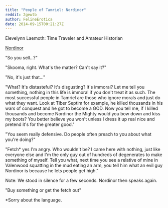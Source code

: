 ```yaml
---
title: "People of Tamriel: Nordinor"
reddit: 2gewtb
author: FelineErotica
date: 2014-09-15T00:21:27Z
---
```


Elevelynn Laemoth: Time Traveler and Amateur Historian

[Nordinor](http://i.imgur.com/nUnOYyG.jpg)

"So you sell...?"

"Skooma, right.  What's the matter?  Can't say it?"

"No, it's just that..."

"What?  It's distasteful?  It's disgusting?  It's immoral?  Let me tell you something, nothing in this life is immoral if you don't treat it as such.  The most successful people in Tamriel are those who ignore morals and just do what they want.  Look at Tiber Septim for example, he killed thousands in his wars of conquest and he got to become a GOD.  Now you tell me, if I killed thousands and become Nordinor the Mighty would you bow down and kiss my boots?  You better believe you won't unless I dress it up real nice and pretend it's for the greater good."

"You seem really defensive.  Do people often preach to you about what you're doing?"

"Fetch* yes I'm angry.  Who wouldn't be?  I came here with nothing, just like everyone else and I'm the only guy out of hundreds of degenerates to make something of myself.  Tell you what, next time you see a relative of mine in Valenwood squatting in the mud eating an arm, you tell him what an evil guy Nordinor is because he lets people get high."

Note: We stood in silence for a few seconds.  Nordinor then speaks again.

"Buy something or get the fetch out"

*Sorry about the language.
